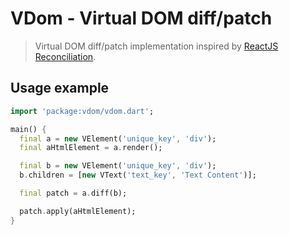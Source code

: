 # VDom - Virtual DOM diff/patch

> Virtual DOM diff/patch implementation inspired by
> [ReactJS Reconciliation](http://facebook.github.io/react/docs/reconciliation.html).

## Usage example

```dart
import 'package:vdom/vdom.dart';

main() {
  final a = new VElement('unique_key', 'div');
  final aHtmlElement = a.render();

  final b = new VElement('unique_key', 'div');
  b.children = [new VText('text_key', 'Text Content')];

  final patch = a.diff(b);

  patch.apply(aHtmlElement);
}
```